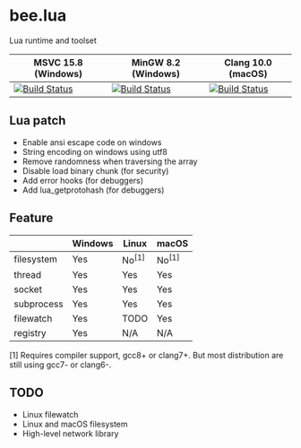 # bee.lua

Lua runtime and toolset

| MSVC 15.8 (Windows) | MinGW 8.2 (Windows) | Clang 10.0 (macOS) |
| ------ | ------ | ------ |
| [![Build Status](https://dev.azure.com/actboy168/bee.lua/_apis/build/status/bee.lua?branchName=master&jobName=Windows_MSVC_x64)](https://dev.azure.com/actboy168/bee.lua/_build/latest?definitionId=5?branchName=master) | [![Build Status](https://dev.azure.com/actboy168/bee.lua/_apis/build/status/bee.lua?branchName=master&jobName=Windows_MinGW)](https://dev.azure.com/actboy168/bee.lua/_build/latest?definitionId=5?branchName=master) | [![Build Status](https://dev.azure.com/actboy168/bee.lua/_apis/build/status/bee.lua?branchName=master&jobName=macos)](https://dev.azure.com/actboy168/bee.lua/_build/latest?definitionId=5?branchName=master) |

## Lua patch

* Enable ansi escape code on windows
* String encoding on windows using utf8
* Remove randomness when traversing the array
* Disable load binary chunk (for security)
* Add error hooks (for debuggers)
* Add lua_getprotohash (for debuggers)

## Feature

|            | Windows | Linux | macOS |
| ---------- | ------- | ----- |------ |
| filesystem |   Yes   | No<sup>[1]</sup> | No<sup>[1]</sup> |
| thread     |   Yes   |  Yes  |  Yes  |
| socket     |   Yes   |  Yes  |  Yes  |
| subprocess |   Yes   |  Yes  |  Yes  |
| filewatch  |   Yes   | TODO  |  Yes  |
| registry   |   Yes   |  N/A  |  N/A  |

[1] Requires compiler support, gcc8+ or clang7+. But most distribution are still using gcc7- or clang6-.

## TODO

* Linux filewatch
* Linux and macOS filesystem
* High-level network library
